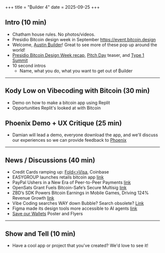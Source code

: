 +++
title = "₿uilder 4"
date = 2025-09-25
+++

## Intro (10 min)

- Chatham house rules. No photos/videos.
- Presidio Bitcoin design week in September https://event.bitcoin.design
- Welcome, [Austin ₿uilder](https://bitcoinbuilderatx.com/)! Great to see more of these pop up around the world!
- [Presidio Bitcoin Design Week recap](https://x.com/bitcoin_design/status/1969119048169398653), [Pitch Day](https://www.meetup.com/bay-area-bitcoiners/events/311222693/?eventOrigin=network_page) teaser, and [Type 1 Summit](https://type1summit.org/)
- 10 second intros
  - Name, what you do, what you want to get out of ₿uilder

---

## Kody Low on Vibecoding with Bitcoin (30 min)
- Demo on how to make a bitcoin app using Replit
- Opportunities Replit's looked at with Bitcoin

## Phoenix Demo + UX Critique (25 min) 
- Damian will lead a demo, everyone download the app, and we'll discuss our experiences so we can provide feedback to [Phoenix](https://phoenix.acinq.co/) 

---

## News / Discussions (40 min)

- Credit Cards ramping up: [Fold<>Visa](https://bitcoinmagazine.com/news/fold-taps-stripe-and-visa-in-launch-of-first-bitcoin-only-credit-card), Coinbase
- EASYGROUP launches retails bitcoin app [link](https://www.prnewswire.com/news-releases/easygroup-launches-easybitcoin-app-for-everyday-users-302549343.html)
- PayPal Ushers in a New Era of Peer-to-Peer Payments [link](https://newsroom.paypal-corp.com/2025-09-15-PayPal-Ushers-in-a-New-Era-of-Peer-to-Peer-Payments,-Reimagining-How-Money-Moves-to-Anyone,-Anywhere) 
- OpenSats Grant Fuels Bitcoin-Safe’s Secure Multisig [link](https://bitcoinmagazine.com/business/opensats-grant-fuels-bitcoin-safes-secure-multisig-wallet-launch-with-hardware-focus)
- ZBD’s SDK Powers Bitcoin Earnings in Mobile Games, Driving 124% Revenue Growth [link](https://bitcoinmagazine.com/business/zbds-sdk-powers-bitcoin-earnings-in-mobile-games-driving-124-revenue-growth)
- Vibe Coding searches WAY down Bubble? Search obsolete? [Link](https://x.com/TheEthanDing/status/1962730989672595524)
- Figma made its design tools more accessible to AI agents [link](https://www.theverge.com/news/783828/figma-make-ai-app-coding-mcp-server-update)
- [Save our Wallets](https://saveourwallets.org/) Poster and Flyers

---

## Show and Tell (10 min) 

- Have a cool app or project that you've created? We'd love to see it!
